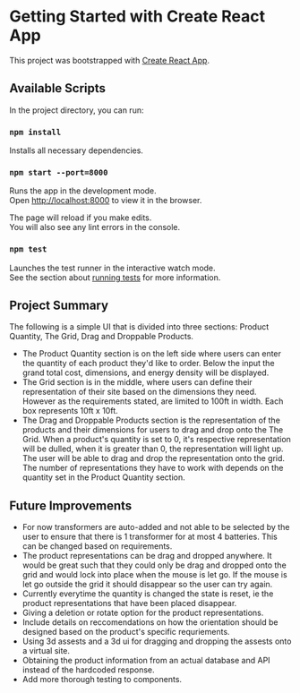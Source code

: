 # Getting Started with Create React App

This project was bootstrapped with [Create React App](https://github.com/facebook/create-react-app).

## Available Scripts

In the project directory, you can run:


### `npm install`

Installs all necessary dependencies.

### `npm start --port=8000`

Runs the app in the development mode.\
Open [http://localhost:8000](http://localhost:8000) to view it in the browser.

The page will reload if you make edits.\
You will also see any lint errors in the console.

### `npm test`

Launches the test runner in the interactive watch mode.\
See the section about [running tests](https://facebook.github.io/create-react-app/docs/running-tests) for more information.

## Project Summary

The following is a simple UI that is divided into three sections: Product Quantity, The Grid, Drag and Droppable Products.
- The Product Quantity section is on the left side where users can enter the quantity of each product they'd like to order. Below the input the grand total cost, dimensions, and energy density will be displayed.
- The Grid section is in the middle, where users can define their representation of their site based on the dimensions they need. However as the requirements stated, are limited to 100ft in width. Each box represents 10ft x 10ft.
- The Drag and Droppable Products section is the representation of the products and their dimensions for users to drag and drop onto the The Grid. When a product's quantity is set to 0, it's respective representation will be dulled, when it is greater than 0, the representation will light up. The user will be able to drag and drop the representation onto the grid. The number of representations they have to work with depends on the quantity set in the Product Quantity section.

## Future Improvements

- For now transformers are auto-added and not able to be selected by the user to ensure that there is 1 transformer for at most 4 batteries. This can be changed based on requirements.
- The product representations can be drag and dropped anywhere. It would be great such that they could only be drag and dropped onto the grid and would lock into place when the mouse is let go. If the mouse is let go outside the grid it should disappear so the user can try again.
- Currently everytime the quantity is changed the state is reset, ie the product representations that have been placed disappear.
- Giving a deletion or rotate option for the product representations.
- Include details on reccomendations on how the orientation should be designed based on the product's specific requriements.
- Using 3d assests and a 3d ui for dragging and dropping the assests onto a virtual site.
- Obtaining the product information from an actual database and API instead of the hardcoded response.
- Add more thorough testing to components.